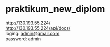 # praktikum_new_diplom   
http://130.193.55.224/   
http://130.193.55.224/api/docs/   
loging: admin@gmail.com   
password: admin   
